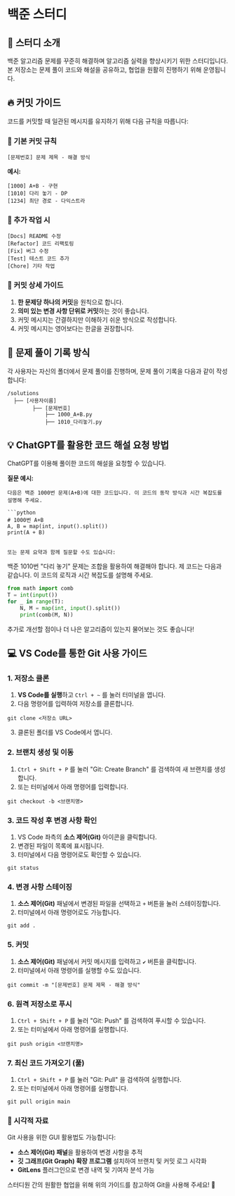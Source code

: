 # 백준 스터디

## 📌 스터디 소개
백준 알고리즘 문제를 꾸준히 해결하며 알고리즘 실력을 향상시키기 위한 스터디입니다. 본 저장소는 문제 풀이 코드와 해설을 공유하고, 협업을 원활히 진행하기 위해 운영됩니다.

## 🔥 커밋 가이드

코드를 커밋할 때 일관된 메시지를 유지하기 위해 다음 규칙을 따릅니다:

### 📌 기본 커밋 규칙
```
[문제번호] 문제 제목 - 해결 방식
```

**예시:**
```
[1000] A+B - 구현
[1010] 다리 놓기 - DP
[1234] 최단 경로 - 다익스트라
```

### 📌 추가 작업 시
```
[Docs] README 수정
[Refactor] 코드 리팩토링
[Fix] 버그 수정
[Test] 테스트 코드 추가
[Chore] 기타 작업
```

### 📌 커밋 상세 가이드
1. **한 문제당 하나의 커밋**을 원칙으로 합니다.
2. **의미 있는 변경 사항 단위로 커밋**하는 것이 좋습니다.
3. 커밋 메시지는 간결하지만 이해하기 쉬운 방식으로 작성합니다.
4. 커밋 메시지는 영어보다는 한글을 권장합니다.
## 📝 문제 풀이 기록 방식
각 사용자는 자신의 폴더에서 문제 풀이를 진행하며, 문제 풀이 기록을 다음과 같이 작성합니다:
```
/solutions
  ├── [사용자이름]
        ├── [문제번호]
            ├── 1000_A+B.py
            ├── 1010_다리놓기.py
```

## 💡 ChatGPT를 활용한 코드 해설 요청 방법

ChatGPT를 이용해 풀이한 코드의 해설을 요청할 수 있습니다.

**질문 예시:**
```
다음은 백준 1000번 문제(A+B)에 대한 코드입니다. 이 코드의 동작 방식과 시간 복잡도를 설명해 주세요.

```python
# 1000번 A+B
A, B = map(int, input().split())
print(A + B)
```
```

또는 문제 요약과 함께 질문할 수도 있습니다:
```
백준 1010번 "다리 놓기" 문제는 조합을 활용하여 해결해야 합니다. 제 코드는 다음과 같습니다. 이 코드의 로직과 시간 복잡도를 설명해 주세요.

```python
from math import comb
T = int(input())
for _ in range(T):
    N, M = map(int, input().split())
    print(comb(M, N))
```

추가로 개선할 점이나 더 나은 알고리즘이 있는지 물어보는 것도 좋습니다!

## 💻 VS Code를 통한 Git 사용 가이드

### 1. 저장소 클론
1. **VS Code를 실행**하고 `Ctrl + ~` 를 눌러 터미널을 엽니다.
2. 다음 명령어를 입력하여 저장소를 클론합니다.
```
git clone <저장소 URL>
```
3. 클론된 폴더를 VS Code에서 엽니다.

### 2. 브랜치 생성 및 이동
1. `Ctrl + Shift + P` 를 눌러 "Git: Create Branch" 를 검색하여 새 브랜치를 생성합니다.
2. 또는 터미널에서 아래 명령어를 입력합니다.
```
git checkout -b <브랜치명>
```

### 3. 코드 작성 후 변경 사항 확인
1. VS Code 좌측의 **소스 제어(Git)** 아이콘을 클릭합니다.
2. 변경된 파일이 목록에 표시됩니다.
3. 터미널에서 다음 명령어로도 확인할 수 있습니다.
```
git status
```

### 4. 변경 사항 스테이징
1. **소스 제어(Git)** 패널에서 변경된 파일을 선택하고 `+` 버튼을 눌러 스테이징합니다.
2. 터미널에서 아래 명령어로도 가능합니다.
```
git add .
```

### 5. 커밋
1. **소스 제어(Git)** 패널에서 커밋 메시지를 입력하고 `✔` 버튼을 클릭합니다.
2. 터미널에서 아래 명령어를 실행할 수도 있습니다.
```
git commit -m "[문제번호] 문제 제목 - 해결 방식"
```

### 6. 원격 저장소로 푸시
1. `Ctrl + Shift + P` 를 눌러 "Git: Push" 를 검색하여 푸시할 수 있습니다.
2. 또는 터미널에서 아래 명령어를 실행합니다.
```
git push origin <브랜치명>
```

### 7. 최신 코드 가져오기 (풀)
1. `Ctrl + Shift + P` 를 눌러 "Git: Pull" 을 검색하여 실행합니다.
2. 또는 터미널에서 아래 명령어를 실행합니다.
```
git pull origin main
```

### 📌 시각적 자료
Git 사용을 위한 GUI 활용법도 가능합니다:
- **소스 제어(Git) 패널**을 활용하여 변경 사항을 추적
- **깃 그래프(Git Graph) 확장 프로그램** 설치하여 브랜치 및 커밋 로그 시각화
- **GitLens** 플러그인으로 변경 내역 및 기여자 분석 가능

스터디원 간의 원활한 협업을 위해 위의 가이드를 참고하여 Git을 사용해 주세요! 🚀

